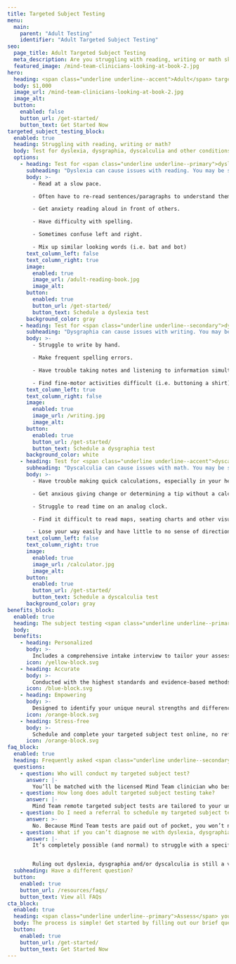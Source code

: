 ```yaml
---
title: Targeted Subject Testing
menu:
  main:
    parent: "Adult Testing"
    identifier: "Adult Targeted Subject Testing"
seo:
  page_title: Adult Targeted Subject Testing
  meta_description: Are you struggling with reading, writing or math skills? Mind Team targeted subject testing gives you the answers you need to work with your mind.
  featured_image: /mind-team-clinicians-looking-at-book-2.jpg
hero:
  heading: <span class="underline underline--accent">Adult</span> targeted subject tests
  body: $1,000
  image_url: /mind-team-clinicians-looking-at-book-2.jpg
  image_alt:
  button:
    enabled: false
    button_url: /get-started/
    button_text: Get Started Now
targeted_subject_testing_block:
  enabled: true
  heading: Struggling with reading, writing or math?
  body: Test for dyslexia, dysgraphia, dyscalculia and other conditions that may be getting in the way of your learning and living.
  options:
    - heading: Test for <span class="underline underline--primary">dyslexia</span>
      subheading: "Dyslexia can cause issues with reading. You may be struggling with dyslexia if you:"
      body: >-
        - Read at a slow pace. 

        - Often have to re-read sentences/paragraphs to understand them. 

        - Get anxiety reading aloud in front of others. 

        - Have difficulty with spelling.

        - Sometimes confuse left and right. 

        - Mix up similar looking words (i.e. bat and bot)
      text_column_left: false
      text_column_right: true
      image:
        enabled: true
        image_url: /adult-reading-book.jpg
        image_alt:
      button:
        enabled: true
        button_url: /get-started/
        button_text: Schedule a dyslexia test
      background_color: gray
    - heading: Test for <span class="underline underline--secondary">dysgraphia</span>
      subheading: "Dysgraphia can cause issues with writing. You may be struggling with dysgraphia if you:"
      body: >-
        - Struggle to write by hand. 

        - Make frequent spelling errors. 

        - Have trouble taking notes and listening to information simultaneously. 

        - Find fine-motor activities difficult (i.e. buttoning a shirt)
      text_column_left: true
      text_column_right: false
      image:
        enabled: true
        image_url: /writing.jpg
        image_alt:
      button:
        enabled: true
        button_url: /get-started/
        button_text: Schedule a dysgraphia test
      background_color: white
    - heading: Test for <span class="underline underline--accent">dyscalculia</span>
      subheading: "Dyscalculia can cause issues with math. You may be struggling with dyscalculia if you:"
      body: >-
        - Have trouble making quick calculations, especially in your head. 

        - Get anxious giving change or determining a tip without a calculator. 

        - Struggle to read time on an analog clock.

        - Find it difficult to read maps, seating charts and other visual layouts. 

        - Lose your way easily and have little to no sense of direction.
      text_column_left: false
      text_column_right: true
      image:
        enabled: true
        image_url: /calculator.jpg
        image_alt:
      button:
        enabled: true
        button_url: /get-started/
        button_text: Schedule a dyscalculia test
      background_color: gray
benefits_block:
  enabled: true
  heading: The subject testing <span class="underline underline--primary">you deserve</span>.
  body:
  benefits:
    - heading: Personalized
      body: >-
        Includes a comprehensive intake interview to tailor your assessment and results to your unique background and concerns.
      icon: /yellow-block.svg
    - heading: Accurate
      body: >-
        Conducted with the highest standards and evidence-based methods.
      icon: /blue-block.svg
    - heading: Empowering
      body: >-
        Designed to identify your unique neural strengths and differences and guide you on the best path to work <em>with</em> your mind.
      icon: /orange-block.svg
    - heading: Stress-free
      body: >-
        Schedule and complete your targeted subject test online, no referral, wait-time or commute necessary.
      icon: /orange-block.svg
faq_block:
  enabled: true
  heading: Frequently asked <span class="underline underline--secondary">questions</span>
  questions:
    - question: Who will conduct my targeted subject test?
      answer: |-
        You’ll be matched with the licensed Mind Team clinician who best fits your needs based on your intake interview.
    - question: How long does adult targeted subject testing take?
      answer: |-
        Mind Team remote targeted subject tests are tailored to your unique history, background and concerns and vary in length. We’ll prepare you with what to expect before your test.
    - question: Do I need a referral to schedule my targeted subject test?
      answer: >-
        No. Because Mind Team tests are paid out of pocket, you won’t need to obtain or wait for a referral to schedule your test.
    - question: What if you can’t diagnose me with dyslexia, dysgraphia or dyscalculia?
      answer: |-
        It’s completely possible (and normal) to struggle with a specific subject without meeting the full symptomatic requirements for an official condition diagnosis. 


        Ruling out dyslexia, dysgraphia and/or dyscalculia is still a vital step in the process to get the answers and support you need to work <em>with your</em> unique mind. Mind Team treatment services can help, regardless of if you have an official condition diagnosis or not.
  subheading: Have a different question?
  button:
    enabled: true
    button_url: /resources/faqs/
    button_text: View all FAQs
cta_block:
  enabled: true
  heading: <span class="underline underline--primary">Assess</span> your reading, writing or math skills.
  body: The process is simple! Get started by filling out our brief questionnaire.
  button:
    enabled: true
    button_url: /get-started/
    button_text: Get Started Now
---
```

